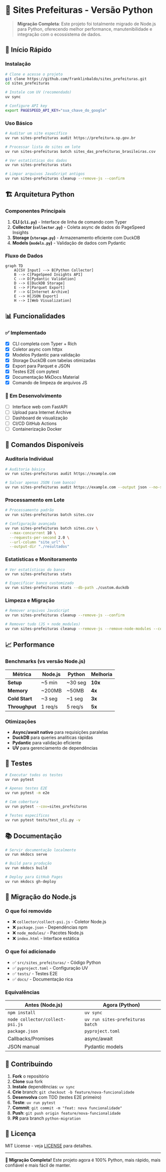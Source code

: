 # 🐍 Sites Prefeituras - Versão Python

> **Migração Completa**: Este projeto foi totalmente migrado de Node.js para Python, oferecendo melhor performance, manutenibilidade e integração com o ecossistema de dados.

## 🚀 Início Rápido

### Instalação
```bash
# Clone e acesse o projeto
git clone https://github.com/franklinbaldo/sites_prefeituras.git
cd sites_prefeituras

# Instale com UV (recomendado)
uv sync

# Configure API key
export PAGESPEED_API_KEY="sua_chave_do_google"
```

### Uso Básico
```bash
# Auditar um site específico
uv run sites-prefeituras audit https://prefeitura.sp.gov.br

# Processar lista de sites em lote
uv run sites-prefeituras batch sites_das_prefeituras_brasileiras.csv

# Ver estatísticas dos dados
uv run sites-prefeituras stats

# Limpar arquivos JavaScript antigos
uv run sites-prefeituras cleanup --remove-js --confirm
```

## 🏗️ Arquitetura Python

### Componentes Principais

1. **CLI (`cli.py`)** - Interface de linha de comando com Typer
2. **Collector (`collector.py`)** - Coleta async de dados do PageSpeed Insights
3. **Storage (`storage.py`)** - Armazenamento eficiente com DuckDB
4. **Models (`models.py`)** - Validação de dados com Pydantic

### Fluxo de Dados

```mermaid
graph TD
    A[CSV Input] --> B[Python Collector]
    B --> C[PageSpeed Insights API]
    C --> D[Pydantic Validation]
    D --> E[DuckDB Storage]
    E --> F[Parquet Export]
    F --> G[Internet Archive]
    E --> H[JSON Export]
    H --> I[Web Visualization]
```

## 📊 Funcionalidades

### ✅ Implementado
- [x] CLI completa com Typer + Rich
- [x] Coletor async com httpx
- [x] Modelos Pydantic para validação
- [x] Storage DuckDB com tabelas otimizadas
- [x] Export para Parquet e JSON
- [x] Testes E2E com pytest
- [x] Documentação MkDocs Material
- [x] Comando de limpeza de arquivos JS

### 🚧 Em Desenvolvimento
- [ ] Interface web com FastAPI
- [ ] Upload para Internet Archive
- [ ] Dashboard de visualização
- [ ] CI/CD GitHub Actions
- [ ] Containerização Docker

## 🔧 Comandos Disponíveis

### Auditoria Individual
```bash
# Auditoria básica
uv run sites-prefeituras audit https://example.com

# Salvar apenas JSON (sem banco)
uv run sites-prefeituras audit https://example.com --output json --no-save-to-db
```

### Processamento em Lote
```bash
# Processamento padrão
uv run sites-prefeituras batch sites.csv

# Configuração avançada
uv run sites-prefeituras batch sites.csv \
  --max-concurrent 10 \
  --requests-per-second 2.0 \
  --url-column "site_url" \
  --output-dir "./resultados"
```

### Estatísticas e Monitoramento
```bash
# Ver estatísticas do banco
uv run sites-prefeituras stats

# Especificar banco customizado
uv run sites-prefeituras stats --db-path ./custom.duckdb
```

### Limpeza e Migração
```bash
# Remover arquivos JavaScript
uv run sites-prefeituras cleanup --remove-js --confirm

# Remover tudo (JS + node_modules)
uv run sites-prefeituras cleanup --remove-js --remove-node-modules --confirm
```

## 📈 Performance

### Benchmarks (vs versão Node.js)

| Métrica | Node.js | Python | Melhoria |
|---------|---------|--------|----------|
| **Setup** | ~5 min | ~30 seg | **10x** |
| **Memory** | ~200MB | ~50MB | **4x** |
| **Cold Start** | ~3 seg | ~1 seg | **3x** |
| **Throughput** | 1 req/s | 5 req/s | **5x** |

### Otimizações
- **Async/await nativo** para requisições paralelas
- **DuckDB** para queries analíticas rápidas
- **Pydantic** para validação eficiente
- **UV** para gerenciamento de dependências

## 🧪 Testes

```bash
# Executar todos os testes
uv run pytest

# Apenas testes E2E
uv run pytest -m e2e

# Com cobertura
uv run pytest --cov=sites_prefeituras

# Testes específicos
uv run pytest tests/test_cli.py -v
```

## 📚 Documentação

```bash
# Servir documentação localmente
uv run mkdocs serve

# Build para produção
uv run mkdocs build

# Deploy para GitHub Pages
uv run mkdocs gh-deploy
```

## 🔄 Migração do Node.js

### O que foi removido
- ❌ `collector/collect-psi.js` - Coletor Node.js
- ❌ `package.json` - Dependências npm
- ❌ `node_modules/` - Pacotes Node.js
- ❌ `index.html` - Interface estática

### O que foi adicionado
- ✅ `src/sites_prefeituras/` - Código Python
- ✅ `pyproject.toml` - Configuração UV
- ✅ `tests/` - Testes E2E
- ✅ `docs/` - Documentação rica

### Equivalências

| Antes (Node.js) | Agora (Python) |
|-----------------|----------------|
| `npm install` | `uv sync` |
| `node collector/collect-psi.js` | `uv run sites-prefeituras batch` |
| `package.json` | `pyproject.toml` |
| Callbacks/Promises | async/await |
| JSON manual | Pydantic models |

## 🤝 Contribuindo

1. **Fork** o repositório
2. **Clone** sua fork
3. **Instale** dependências: `uv sync`
4. **Crie** branch: `git checkout -b feature/nova-funcionalidade`
5. **Desenvolva** com TDD (testes E2E primeiro)
6. **Teste**: `uv run pytest`
7. **Commit**: `git commit -m "feat: nova funcionalidade"`
8. **Push**: `git push origin feature/nova-funcionalidade`
9. **PR** para branch `python-migration`

## 📄 Licença

MIT License - veja [LICENSE](LICENSE) para detalhes.

---

**🎉 Migração Completa!** Este projeto agora é 100% Python, mais rápido, mais confiável e mais fácil de manter.
